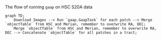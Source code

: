 The flow of running `gaap` on HSC S20A data

```mermaid
graph TD;
    Download Images --> Run `gaap.GaapTask` for each patch --> Merge `objectTable` from HSC and Merian, remember to overwrite RA, DEC;
    Merge `objectTable` from HSC and Merian, remember to overwrite RA, DEC --> Concatenate `objectTable` for all patches in a tract;
```